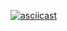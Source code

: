 [![asciicast](https://asciinema.org/a/Zp39gOZrz2zQF4mvvmCw92meN.svg)](https://asciinema.org/a/Zp39gOZrz2zQF4mvvmCw92meN)